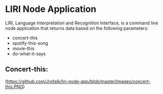 # LIRI Node Application

LIRI, Language Interpretation and Recognition Interface, is a command line node application that returns data based on the following parameters:

* concert-this
* spotify-this-song
* movie-this
* do-what-it-says

## Concert-this:


(https://github.com/Jrofalk/liri-node-app/blob/master/Images/concert-this.PNG)

